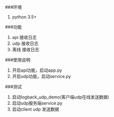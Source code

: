 ###环境
1. python 3.5+

###功能
1. api 接收日志
2. udp 接收日志
3. 离线 接收日志


###使用说明
1. 开启api功能，启动app.py
2. 开启udp功能，启动service.py


###测试
1. 启动logback_udp_demo(客户端udp在线发送数据)
2. 启动udp服务端service.py
3. 启动client udp 发送数据